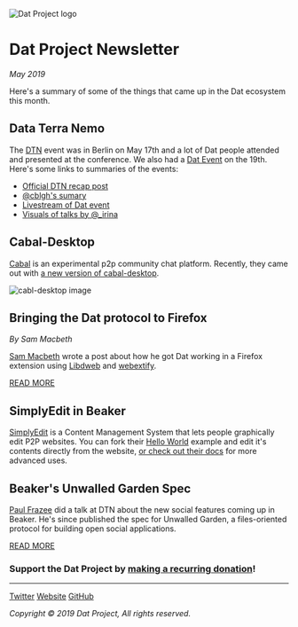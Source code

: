 ![Dat Project logo](https://datproject.org/public/img/dat-logo.png)
# Dat Project Newsletter
_May 2019_

Here's a summary of some of the things that came up in the Dat ecosystem this month.

## Data Terra Nemo

The [DTN](https://dtn.is/) event was in Berlin on May 17th and a lot of Dat people attended and presented at the conference. We also had a [Dat Event](https://events.datproject.org/) on the 19th. Here's some links to summaries of the events:

- [Official DTN recap post](https://hx.ht/#post-04-dtn-recap)
- [@cblgh's sumary](https://merveilles.town/@cblgh/102141050711422037)
- [Livestream of Dat event](https://twitter.com/dat_project/status/1130094584602800129)
- [Visuals of talks by @_irina](https://twitter.com/_lrlna/status/1129361644134567936)

## Cabal-Desktop

[Cabal](https://cabal-club.github.io/) is an experimental p2p community chat platform.
Recently, they came out with [a new version of cabal-desktop](https://github.com/cabal-club/cabal-desktop/releases).

![cabl-desktop image](https://cabal-club.github.io/desktop.png)

## Bringing the Dat protocol to Firefox
_By Sam Macbeth_

[Sam Macbeth](https://github.com/sammacbeth) wrote a post about how he got Dat working in a Firefox extension using [Libdweb](https://github.com/mozilla/libdweb) and [webextify](https://www.npmjs.com/package/@sammacbeth/webextify).

[READ MORE](https://sammacbeth.eu/blog/2019/05/12/dat-for-firefox-2.html)

## SimplyEdit in Beaker

[SimplyEdit](dat://blog-ylebre.sharespace.nl/) is a Content Management System that lets people graphically edit P2P websites. You can fork their [Hello World](dat://blog-ylebre.sharespace.nl/helloworld/) example and edit it's contents directly from the website, [or check out their docs](https://simplyedit.io/for-developers/) for more advanced uses.

## Beaker's Unwalled Garden Spec

[Paul Frazee](https://github.com/pfrazee/) did a talk at DTN about the new social features coming up in Beaker. He's since published the spec for Unwalled Garden, a files-oriented protocol for building open social applications.

[READ MORE](https://pfrazee.hashbase.io/blog/unwalled-garden)

### Support the Dat Project by [__making a recurring donation__](https://opencollective.com/dat)!

---

<a class="btn" href="http://www.twitter.com/dat_project">Twitter</a> <a class="btn" href="https://datproject.org/">Website</a> <a class="btn" href="">GitHub</a>

_Copyright © 2019 Dat Project, All rights reserved._
